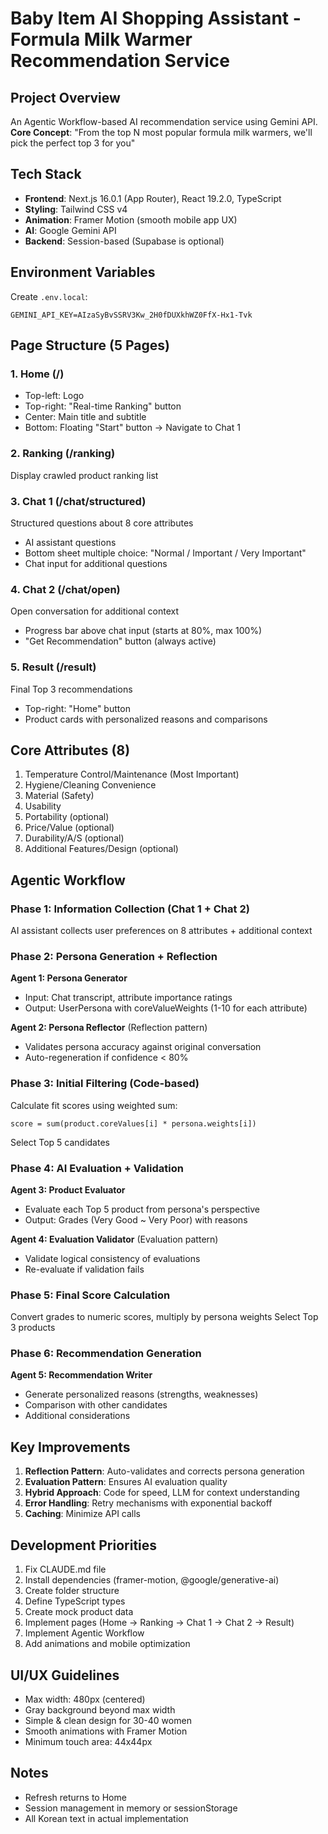 # Baby Item AI Shopping Assistant - Formula Milk Warmer Recommendation Service

## Project Overview

An Agentic Workflow-based AI recommendation service using Gemini API.
**Core Concept**: "From the top N most popular formula milk warmers, we'll pick the perfect top 3 for you"

## Tech Stack

- **Frontend**: Next.js 16.0.1 (App Router), React 19.2.0, TypeScript
- **Styling**: Tailwind CSS v4
- **Animation**: Framer Motion (smooth mobile app UX)
- **AI**: Google Gemini API
- **Backend**: Session-based (Supabase is optional)

## Environment Variables

Create `.env.local`:
```env
GEMINI_API_KEY=AIzaSyBvSSRV3Kw_2H0fDUXkhWZ0FfX-Hx1-Tvk
```

## Page Structure (5 Pages)

### 1. Home (/)
- Top-left: Logo
- Top-right: "Real-time Ranking" button
- Center: Main title and subtitle
- Bottom: Floating "Start" button -> Navigate to Chat 1

### 2. Ranking (/ranking)
Display crawled product ranking list

### 3. Chat 1 (/chat/structured)
Structured questions about 8 core attributes
- AI assistant questions
- Bottom sheet multiple choice: "Normal / Important / Very Important"
- Chat input for additional questions

### 4. Chat 2 (/chat/open)
Open conversation for additional context
- Progress bar above chat input (starts at 80%, max 100%)
- "Get Recommendation" button (always active)

### 5. Result (/result)
Final Top 3 recommendations
- Top-right: "Home" button
- Product cards with personalized reasons and comparisons

## Core Attributes (8)

1. Temperature Control/Maintenance (Most Important)
2. Hygiene/Cleaning Convenience
3. Material (Safety)
4. Usability
5. Portability (optional)
6. Price/Value (optional)
7. Durability/A/S (optional)
8. Additional Features/Design (optional)

## Agentic Workflow

### Phase 1: Information Collection (Chat 1 + Chat 2)

AI assistant collects user preferences on 8 attributes + additional context

### Phase 2: Persona Generation + Reflection

**Agent 1: Persona Generator**
- Input: Chat transcript, attribute importance ratings
- Output: UserPersona with coreValueWeights (1-10 for each attribute)

**Agent 2: Persona Reflector** (Reflection pattern)
- Validates persona accuracy against original conversation
- Auto-regeneration if confidence < 80%

### Phase 3: Initial Filtering (Code-based)

Calculate fit scores using weighted sum:
```
score = sum(product.coreValues[i] * persona.weights[i])
```
Select Top 5 candidates

### Phase 4: AI Evaluation + Validation

**Agent 3: Product Evaluator**
- Evaluate each Top 5 product from persona's perspective
- Output: Grades (Very Good ~ Very Poor) with reasons

**Agent 4: Evaluation Validator** (Evaluation pattern)
- Validate logical consistency of evaluations
- Re-evaluate if validation fails

### Phase 5: Final Score Calculation

Convert grades to numeric scores, multiply by persona weights
Select Top 3 products

### Phase 6: Recommendation Generation

**Agent 5: Recommendation Writer**
- Generate personalized reasons (strengths, weaknesses)
- Comparison with other candidates
- Additional considerations

## Key Improvements

1. **Reflection Pattern**: Auto-validates and corrects persona generation
2. **Evaluation Pattern**: Ensures AI evaluation quality
3. **Hybrid Approach**: Code for speed, LLM for context understanding
4. **Error Handling**: Retry mechanisms with exponential backoff
5. **Caching**: Minimize API calls

## Development Priorities

1. Fix CLAUDE.md file
2. Install dependencies (framer-motion, @google/generative-ai)
3. Create folder structure
4. Define TypeScript types
5. Create mock product data
6. Implement pages (Home -> Ranking -> Chat 1 -> Chat 2 -> Result)
7. Implement Agentic Workflow
8. Add animations and mobile optimization

## UI/UX Guidelines

- Max width: 480px (centered)
- Gray background beyond max width
- Simple & clean design for 30-40 women
- Smooth animations with Framer Motion
- Minimum touch area: 44x44px

## Notes

- Refresh returns to Home
- Session management in memory or sessionStorage
- All Korean text in actual implementation
